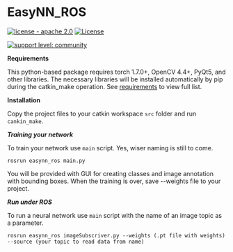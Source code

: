# EasyNN_ROS

[![license - apache 2.0](https://img.shields.io/:license-Apache%202.0-yellowgreen.svg)](https://opensource.org/licenses/Apache-2.0)
[![License](https://img.shields.io/badge/License-BSD%203--Clause-blue.svg)](https://opensource.org/licenses/BSD-3-Clause)

[![support level: community](https://img.shields.io/badge/support%20level-community-lightgray.png)](http://rosindustrial.org/news/2016/10/7/better-supporting-a-growing-ros-industrial-software-platform)

__Requirements__

This python-based package requires torch 1.7.0+, OpenCV 4.4+, PyQt5, and other libraries. The necessary libraries will be installed automatically by pip during the catkin_make operation. See [requirements](requirements.txt) to view full list.

__Installation__

Copy the project files to your catkin workspace `src` folder and run `cankin_make`.

___Training your network___

To train your network use `main` script. Yes, wiser naming is still to come. 

```text
rosrun easynn_ros main.py
```

You will be provided with GUI for creating classes and image annotation with bounding boxes. When the training is over, save --weights file to your project.

___Run under ROS___

To run a neural network use `main` script with the name of an image topic as a parameter.

```text
rosrun easynn_ros imageSubscriver.py --weights (.pt file with weights) --source (your topic to read data from name)
```